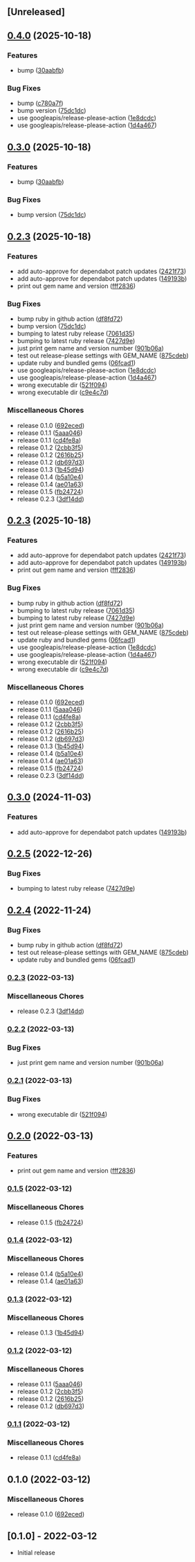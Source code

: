 ## [Unreleased]

## [0.4.0](https://github.com/invalidusrname/mm-simple_version/compare/mm-simple_version/v0.3.0...mm-simple_version/v0.4.0) (2025-10-18)


### Features

* bump ([30aabfb](https://github.com/invalidusrname/mm-simple_version/commit/30aabfbca0c066e206907e3f746ceac0a1ab8f6b))


### Bug Fixes

* bump ([c780a7f](https://github.com/invalidusrname/mm-simple_version/commit/c780a7f930fa98d30b1fb78f3fe291498e0f2ce0))
* bump version ([75dc1dc](https://github.com/invalidusrname/mm-simple_version/commit/75dc1dc8aad7d458ed5ca3b2b753267b4d38363b))
* use googleapis/release-please-action ([1e8dcdc](https://github.com/invalidusrname/mm-simple_version/commit/1e8dcdc24f7ae4556193ad0c36c2109205c0f009))
* use googleapis/release-please-action ([1d4a467](https://github.com/invalidusrname/mm-simple_version/commit/1d4a467a8213c48bbce0b74f9d9b98110efdda45))

## [0.3.0](https://github.com/invalidusrname/mm-simple_version/compare/mm-simple_version/v0.2.3...mm-simple_version/v0.3.0) (2025-10-18)


### Features

* bump ([30aabfb](https://github.com/invalidusrname/mm-simple_version/commit/30aabfbca0c066e206907e3f746ceac0a1ab8f6b))


### Bug Fixes

* bump version ([75dc1dc](https://github.com/invalidusrname/mm-simple_version/commit/75dc1dc8aad7d458ed5ca3b2b753267b4d38363b))

## [0.2.3](https://github.com/invalidusrname/mm-simple_version/compare/mm-simple_version-v0.3.1...mm-simple_version/v0.2.3) (2025-10-18)


### Features

* add auto-approve for dependabot patch updates ([2421f73](https://github.com/invalidusrname/mm-simple_version/commit/2421f73764efc6386fa16bf637dba20c6512a1e1))
* add auto-approve for dependabot patch updates ([149193b](https://github.com/invalidusrname/mm-simple_version/commit/149193beffbcc34960e697358ac9feb745fe479e))
* print out gem name and version ([fff2836](https://github.com/invalidusrname/mm-simple_version/commit/fff2836dbae387773c0956a84ee4d762f8fb1d46))


### Bug Fixes

* bump ruby in github action ([df8fd72](https://github.com/invalidusrname/mm-simple_version/commit/df8fd72ab6e6c61a9ddf8b3f1d53ec899cc78c4c))
* bump version ([75dc1dc](https://github.com/invalidusrname/mm-simple_version/commit/75dc1dc8aad7d458ed5ca3b2b753267b4d38363b))
* bumping to latest ruby release ([7061d35](https://github.com/invalidusrname/mm-simple_version/commit/7061d3523a1f7d70ad4df1956b5651bd6e570579))
* bumping to latest ruby release ([7427d9e](https://github.com/invalidusrname/mm-simple_version/commit/7427d9ebbe7669789b684ddb7341f7c633bf7476))
* just print gem name and version number ([901b06a](https://github.com/invalidusrname/mm-simple_version/commit/901b06a0cf58070039adeeb74c6a691abb5af507))
* test out release-please settings with GEM_NAME ([875cdeb](https://github.com/invalidusrname/mm-simple_version/commit/875cdeb9930a124585d72ce210fe07c9e5279ce0))
* update ruby and bundled gems ([06fcad1](https://github.com/invalidusrname/mm-simple_version/commit/06fcad1a2680121abc32a9e1461466bd81fe5dca))
* use googleapis/release-please-action ([1e8dcdc](https://github.com/invalidusrname/mm-simple_version/commit/1e8dcdc24f7ae4556193ad0c36c2109205c0f009))
* use googleapis/release-please-action ([1d4a467](https://github.com/invalidusrname/mm-simple_version/commit/1d4a467a8213c48bbce0b74f9d9b98110efdda45))
* wrong executable dir ([521f094](https://github.com/invalidusrname/mm-simple_version/commit/521f094c93600a9d9656f3f673f77d02a6816e3a))
* wrong executable dir ([c9e4c7d](https://github.com/invalidusrname/mm-simple_version/commit/c9e4c7d6e22b699f153d40407c0aadaac0446755))


### Miscellaneous Chores

* release 0.1.0 ([692eced](https://github.com/invalidusrname/mm-simple_version/commit/692eced4f13f48c7570ee82b952836d9748f594e))
* release 0.1.1 ([5aaa046](https://github.com/invalidusrname/mm-simple_version/commit/5aaa0466964fecc5d2954ea08139d5ef722b1ddf))
* release 0.1.1 ([cd4fe8a](https://github.com/invalidusrname/mm-simple_version/commit/cd4fe8a78f94a13d82cbd0a6599a81583b4f3894))
* release 0.1.2 ([2cbb3f5](https://github.com/invalidusrname/mm-simple_version/commit/2cbb3f537b7d7cb4ba48c22c60dd6def86412274))
* release 0.1.2 ([2616b25](https://github.com/invalidusrname/mm-simple_version/commit/2616b25c2e1fbcc00e7d4d1fabbcada280141f37))
* release 0.1.2 ([db697d3](https://github.com/invalidusrname/mm-simple_version/commit/db697d38c007156efe40dd3ea57f625d8c5ea5d0))
* release 0.1.3 ([1b45d94](https://github.com/invalidusrname/mm-simple_version/commit/1b45d9404c1d7382bf0728d4407c4f53fdf0593a))
* release 0.1.4 ([b5a10e4](https://github.com/invalidusrname/mm-simple_version/commit/b5a10e432b3729a2a1be3e2c5a7beec927e9182b))
* release 0.1.4 ([ae01a63](https://github.com/invalidusrname/mm-simple_version/commit/ae01a632fa79d7c061a4976fc7a005d3156b7222))
* release 0.1.5 ([fb24724](https://github.com/invalidusrname/mm-simple_version/commit/fb247244487f69f54d4b634aceac6feb3fad88e3))
* release 0.2.3 ([3df14dd](https://github.com/invalidusrname/mm-simple_version/commit/3df14dddb2fa7889f2e1ee6d612f206335aa3a7d))

## [0.2.3](https://github.com/invalidusrname/mm-simple_version/compare/mm-simple_version-v0.3.0...mm-simple_version/v0.2.3) (2025-10-18)


### Features

* add auto-approve for dependabot patch updates ([2421f73](https://github.com/invalidusrname/mm-simple_version/commit/2421f73764efc6386fa16bf637dba20c6512a1e1))
* add auto-approve for dependabot patch updates ([149193b](https://github.com/invalidusrname/mm-simple_version/commit/149193beffbcc34960e697358ac9feb745fe479e))
* print out gem name and version ([fff2836](https://github.com/invalidusrname/mm-simple_version/commit/fff2836dbae387773c0956a84ee4d762f8fb1d46))


### Bug Fixes

* bump ruby in github action ([df8fd72](https://github.com/invalidusrname/mm-simple_version/commit/df8fd72ab6e6c61a9ddf8b3f1d53ec899cc78c4c))
* bumping to latest ruby release ([7061d35](https://github.com/invalidusrname/mm-simple_version/commit/7061d3523a1f7d70ad4df1956b5651bd6e570579))
* bumping to latest ruby release ([7427d9e](https://github.com/invalidusrname/mm-simple_version/commit/7427d9ebbe7669789b684ddb7341f7c633bf7476))
* just print gem name and version number ([901b06a](https://github.com/invalidusrname/mm-simple_version/commit/901b06a0cf58070039adeeb74c6a691abb5af507))
* test out release-please settings with GEM_NAME ([875cdeb](https://github.com/invalidusrname/mm-simple_version/commit/875cdeb9930a124585d72ce210fe07c9e5279ce0))
* update ruby and bundled gems ([06fcad1](https://github.com/invalidusrname/mm-simple_version/commit/06fcad1a2680121abc32a9e1461466bd81fe5dca))
* use googleapis/release-please-action ([1e8dcdc](https://github.com/invalidusrname/mm-simple_version/commit/1e8dcdc24f7ae4556193ad0c36c2109205c0f009))
* use googleapis/release-please-action ([1d4a467](https://github.com/invalidusrname/mm-simple_version/commit/1d4a467a8213c48bbce0b74f9d9b98110efdda45))
* wrong executable dir ([521f094](https://github.com/invalidusrname/mm-simple_version/commit/521f094c93600a9d9656f3f673f77d02a6816e3a))
* wrong executable dir ([c9e4c7d](https://github.com/invalidusrname/mm-simple_version/commit/c9e4c7d6e22b699f153d40407c0aadaac0446755))


### Miscellaneous Chores

* release 0.1.0 ([692eced](https://github.com/invalidusrname/mm-simple_version/commit/692eced4f13f48c7570ee82b952836d9748f594e))
* release 0.1.1 ([5aaa046](https://github.com/invalidusrname/mm-simple_version/commit/5aaa0466964fecc5d2954ea08139d5ef722b1ddf))
* release 0.1.1 ([cd4fe8a](https://github.com/invalidusrname/mm-simple_version/commit/cd4fe8a78f94a13d82cbd0a6599a81583b4f3894))
* release 0.1.2 ([2cbb3f5](https://github.com/invalidusrname/mm-simple_version/commit/2cbb3f537b7d7cb4ba48c22c60dd6def86412274))
* release 0.1.2 ([2616b25](https://github.com/invalidusrname/mm-simple_version/commit/2616b25c2e1fbcc00e7d4d1fabbcada280141f37))
* release 0.1.2 ([db697d3](https://github.com/invalidusrname/mm-simple_version/commit/db697d38c007156efe40dd3ea57f625d8c5ea5d0))
* release 0.1.3 ([1b45d94](https://github.com/invalidusrname/mm-simple_version/commit/1b45d9404c1d7382bf0728d4407c4f53fdf0593a))
* release 0.1.4 ([b5a10e4](https://github.com/invalidusrname/mm-simple_version/commit/b5a10e432b3729a2a1be3e2c5a7beec927e9182b))
* release 0.1.4 ([ae01a63](https://github.com/invalidusrname/mm-simple_version/commit/ae01a632fa79d7c061a4976fc7a005d3156b7222))
* release 0.1.5 ([fb24724](https://github.com/invalidusrname/mm-simple_version/commit/fb247244487f69f54d4b634aceac6feb3fad88e3))
* release 0.2.3 ([3df14dd](https://github.com/invalidusrname/mm-simple_version/commit/3df14dddb2fa7889f2e1ee6d612f206335aa3a7d))

## [0.3.0](https://github.com/invalidusrname/mm-simple_version/compare/v0.2.5...v0.3.0) (2024-11-03)


### Features

* add auto-approve for dependabot patch updates ([149193b](https://github.com/invalidusrname/mm-simple_version/commit/149193beffbcc34960e697358ac9feb745fe479e))

## [0.2.5](https://github.com/invalidusrname/mm-simple_version/compare/v0.2.4...v0.2.5) (2022-12-26)


### Bug Fixes

* bumping to latest ruby release ([7427d9e](https://github.com/invalidusrname/mm-simple_version/commit/7427d9ebbe7669789b684ddb7341f7c633bf7476))

## [0.2.4](https://github.com/invalidusrname/mm-simple_version/compare/v0.2.3...v0.2.4) (2022-11-24)


### Bug Fixes

* bump ruby in github action ([df8fd72](https://github.com/invalidusrname/mm-simple_version/commit/df8fd72ab6e6c61a9ddf8b3f1d53ec899cc78c4c))
* test out release-please settings with GEM_NAME ([875cdeb](https://github.com/invalidusrname/mm-simple_version/commit/875cdeb9930a124585d72ce210fe07c9e5279ce0))
* update ruby and bundled gems ([06fcad1](https://github.com/invalidusrname/mm-simple_version/commit/06fcad1a2680121abc32a9e1461466bd81fe5dca))

### [0.2.3](https://github.com/invalidusrname/mm-simple_version/compare/v0.2.2...v0.2.3) (2022-03-13)


### Miscellaneous Chores

* release 0.2.3 ([3df14dd](https://github.com/invalidusrname/mm-simple_version/commit/3df14dddb2fa7889f2e1ee6d612f206335aa3a7d))

### [0.2.2](https://github.com/invalidusrname/mm-simple_version/compare/v0.2.1...v0.2.2) (2022-03-13)


### Bug Fixes

* just print gem name and version number ([901b06a](https://github.com/invalidusrname/mm-simple_version/commit/901b06a0cf58070039adeeb74c6a691abb5af507))

### [0.2.1](https://github.com/invalidusrname/mm-simple_version/compare/v0.2.0...v0.2.1) (2022-03-13)


### Bug Fixes

* wrong executable dir ([521f094](https://github.com/invalidusrname/mm-simple_version/commit/521f094c93600a9d9656f3f673f77d02a6816e3a))

## [0.2.0](https://github.com/invalidusrname/mm-simple_version/compare/v0.1.5...v0.2.0) (2022-03-13)


### Features

* print out gem name and version ([fff2836](https://github.com/invalidusrname/mm-simple_version/commit/fff2836dbae387773c0956a84ee4d762f8fb1d46))

### [0.1.5](https://github.com/invalidusrname/mm-simple_version/compare/v0.1.4...v0.1.5) (2022-03-12)


### Miscellaneous Chores

* release 0.1.5 ([fb24724](https://github.com/invalidusrname/mm-simple_version/commit/fb247244487f69f54d4b634aceac6feb3fad88e3))

### [0.1.4](https://github.com/invalidusrname/mm-simple_version/compare/v0.1.3...v0.1.4) (2022-03-12)


### Miscellaneous Chores

* release 0.1.4 ([b5a10e4](https://github.com/invalidusrname/mm-simple_version/commit/b5a10e432b3729a2a1be3e2c5a7beec927e9182b))
* release 0.1.4 ([ae01a63](https://github.com/invalidusrname/mm-simple_version/commit/ae01a632fa79d7c061a4976fc7a005d3156b7222))

### [0.1.3](https://github.com/invalidusrname/mm-simple_version/compare/v0.1.2...v0.1.3) (2022-03-12)


### Miscellaneous Chores

* release 0.1.3 ([1b45d94](https://github.com/invalidusrname/mm-simple_version/commit/1b45d9404c1d7382bf0728d4407c4f53fdf0593a))

### [0.1.2](https://github.com/invalidusrname/mm-simple_version/compare/v0.1.1...v0.1.2) (2022-03-12)


### Miscellaneous Chores

* release 0.1.1 ([5aaa046](https://github.com/invalidusrname/mm-simple_version/commit/5aaa0466964fecc5d2954ea08139d5ef722b1ddf))
* release 0.1.2 ([2cbb3f5](https://github.com/invalidusrname/mm-simple_version/commit/2cbb3f537b7d7cb4ba48c22c60dd6def86412274))
* release 0.1.2 ([2616b25](https://github.com/invalidusrname/mm-simple_version/commit/2616b25c2e1fbcc00e7d4d1fabbcada280141f37))
* release 0.1.2 ([db697d3](https://github.com/invalidusrname/mm-simple_version/commit/db697d38c007156efe40dd3ea57f625d8c5ea5d0))

### [0.1.1](https://github.com/invalidusrname/mm-simple_version/compare/v0.1.0...v0.1.1) (2022-03-12)


### Miscellaneous Chores

* release 0.1.1 ([cd4fe8a](https://github.com/invalidusrname/mm-simple_version/commit/cd4fe8a78f94a13d82cbd0a6599a81583b4f3894))

## 0.1.0 (2022-03-12)


### Miscellaneous Chores

* release 0.1.0 ([692eced](https://github.com/invalidusrname/mm-simple_version/commit/692eced4f13f48c7570ee82b952836d9748f594e))

## [0.1.0] - 2022-03-12

- Initial release
